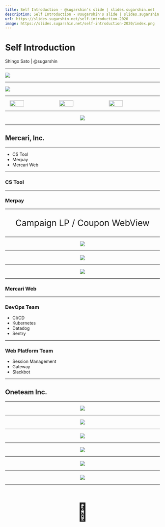```yaml
---
title: Self Introduction - @sugarshin's slide | slides.sugarshin.net
description: Self Introduction - @sugarshin's slide | slides.sugarshin.net
url: https://slides.sugarshin.net/self-introduction-2020
image: https://slides.sugarshin.net/self-introduction-2020/index.png
---
```


# Self Introduction

Shingo Sato | @sugarshin

---

<div><img src="images/s00.png"></div>

---

<div><img src="images/b.png"></div>

---

<div style="display: flex; align-items: center; justify-content: center; max-height: 100%;">
  <img src="images/s03.png" style="width: 30%; margin: 0 1%;">
  <img src="images/s04.png" style="width: 30%; margin: 0 1%;">
  <img src="images/s06.png" style="width: 30%; margin: 0 1%;">
</div>

---

<div style="display: flex; align-items: center; justify-content: center; max-height: 100%;">
  <img src="images/s05.png">
</div>

---

## Mercari, Inc.

---

- CS Tool
- Merpay
- Mercari Web

---

### CS Tool

---

### Merpay

---

<p style="text-align: center; font-size: 2em;">
  Campaign LP /
  Coupon WebView
</p>

---

<div style="display: flex; align-items: center; justify-content: center; max-height: 100%;">
  <img src="images/c.png">
</div>

---

<div style="display: flex; align-items: center; justify-content: center; max-height: 100%;">
  <img src="images/nt.png">
</div>

---

<div style="display: flex; align-items: center; justify-content: center; max-height: 100%;">
  <img src="images/co.png" style="max-height: 100%;">
</div>

---

### Mercari Web

---

### DevOps Team

- CI/CD
- Kubernetes
- Datadog
- Sentry

----

### Web Platform Team

- Session Management
- Gateway
- Slackbot

---

## Oneteam Inc.

---

<div style="display: flex; align-items: center; justify-content: center; max-height: 100%;">
  <img src="images/s02.png" style="max-height: 100%;">
</div>

---

<div style="display: flex; align-items: center; justify-content: center; max-height: 100%;">
  <img src="images/s01.png" style="max-height: 100%;">
</div>

---

<div style="display: flex; align-items: center; justify-content: center; max-height: 100%;">
  <img src="images/tsu.png" style="max-height: 100%;">
</div>

---

<div style="display: flex; align-items: center; justify-content: center; max-height: 100%;">
  <img src="images/i0.png" style="max-height: 100%;">
</div>

---

<div style="display: flex; align-items: center; justify-content: center; max-height: 100%;">
  <img src="images/i1.png" style="max-height: 100%;">
</div>

---

<div style="display: flex; align-items: center; justify-content: center; max-height: 100%;">
  <img src="images/i2.png" style="max-height: 100%;">
</div>

---

<p style="text-align: center; font-size: 4em;">🙏</p>
